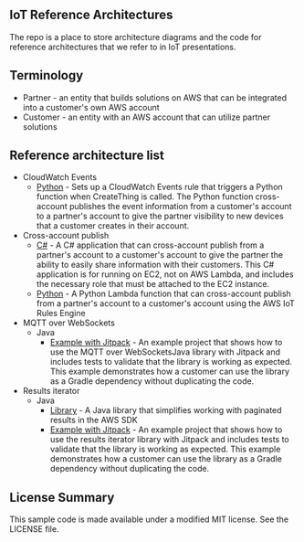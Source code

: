 ## IoT Reference Architectures

The repo is a place to store architecture diagrams and the code for reference architectures that we refer to in IoT presentations.

## Terminology

- Partner - an entity that builds solutions on AWS that can be integrated into a customer's own AWS account
- Customer - an entity with an AWS account that can utilize partner solutions

## Reference architecture list

- CloudWatch Events
  - [Python](cloudwatch-events/python) - Sets up a CloudWatch Events rule that triggers a Python function when CreateThing is called. The Python function cross-account publishes the event information from a customer's account to a partner's account to give the partner visibility to new devices that a customer creates in their account.
- Cross-account publish
  - [C#](cross-account-publish/c-sharp) - A C# application that can cross-account publish from a partner's account to a customer's account to give the partner the ability to easily share information with their customers. This C# application is for running on EC2, not on AWS Lambda, and includes the necessary role that must be attached to the EC2 instance.
  - [Python](cross-account-publish/python) - A Python Lambda function that can cross-account publish from a partner's account to a customer's account using the AWS IoT Rules Engine
- MQTT over WebSockets
  - Java
    - [Example with Jitpack](mqttgover-websockets-jitpack/java) - An example project that shows how to use the MQTT over WebSocketsJava library with Jitpack and includes tests to validate that the library is working as expected. This example demonstrates how a customer can use the library as a Gradle dependency without duplicating the code.
- Results iterator
  - Java
    - [Library](results-iterator/java) - A Java library that simplifies working with paginated results in the AWS SDK
    - [Example with Jitpack](results-iterator-jitpack/java) - An example project that shows how to use the results iterator library with Jitpack and includes tests to validate that the library is working as expected. This example demonstrates how a customer can use the library as a Gradle dependency without duplicating the code.

## License Summary

This sample code is made available under a modified MIT license. See the LICENSE file.
